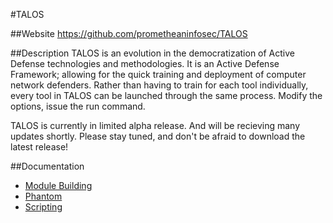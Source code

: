 #TALOS

##Website
https://github.com/prometheaninfosec/TALOS

##Description
TALOS is an evolution in the democratization of Active Defense technologies
and methodologies. It is an Active Defense Framework; allowing for the quick
training and deployment of computer network defenders. Rather than having
to train for each tool individually, every tool in TALOS can be launched
through the same process. Modify the options, issue the run command.

TALOS is currently in limited alpha release. And will be recieving many
updates shortly. Please stay tuned, and don't be afraid to download the
latest release!

##Documentation

- [Module Building](module_building.md)
- [Phantom](phantom.md)
- [Scripting](scripting.md)
